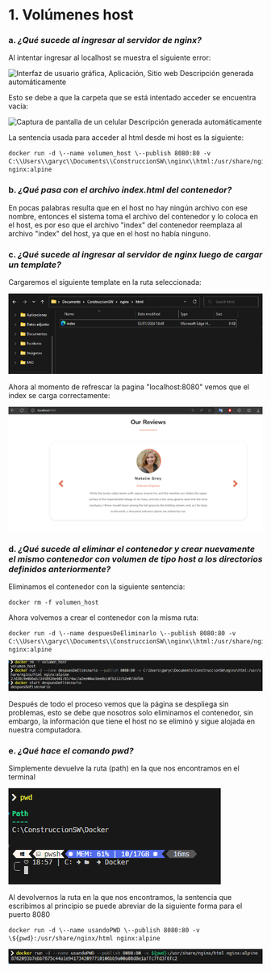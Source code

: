 
# 1.  **Volúmenes host**

### a.  *¿Qué sucede al ingresar al servidor de nginx?*

Al intentar ingresar al localhost se muestra el siguiente error:

![Interfaz de usuario gráfica, Aplicación, Sitio web Descripción
generada
automáticamente](../Images/image2.png)

Esto se debe a que la carpeta que se está intentado acceder se encuentra
vacía:

![Captura de pantalla de un celular Descripción generada
automáticamente](../Images/image3.png)

La sentencia usada para acceder al html desde mi host es la siguiente:


``` Batch
docker run -d \--name volumen_host \--publish 8080:80 -v C:\\Users\\garyc\\Documents\\ConstruccionSW\\nginx\\html:/usr/share/nginx/html nginx:alpine
  ```

### b.  *¿Qué pasa con el archivo index.html del contenedor?*

En pocas palabras resulta que en el host no hay ningún archivo con ese
nombre, entonces el sistema toma el archivo del contenedor y lo coloca
en el host, es por eso que el archivo \"index\" del contenedor reemplaza
al archivo \"index\" del host, ya que en el host no había ninguno.

### c. *¿Qué sucede al ingresar al servidor de nginx luego de cargar un template?*

Cargaremos el siguiente template en la ruta seleccionada:

![](../Images/image4.png)

Ahora al momento de refrescar la pagina "localhost:8080" vemos que el
index se carga correctamente:

![](../Images/image5.png)

### d.  *¿Qué sucede al eliminar el contenedor y crear nuevamente el mismo contenedor con volumen de tipo host a los directorios definidos anteriormente?*

Eliminamos el contenedor con la siguiente sentencia:

``` batch
docker rm -f volumen_host
```

Ahora volvemos a crear el contenedor con la misma ruta:

```batch
docker run -d \--name despuesDeEliminarlo \--publish 8080:80 -v C:\\Users\\garyc\\Documents\\ConstruccionSW\\nginx\\html:/usr/share/nginx/html nginx:alpine
```

![](../Images/image6.png)

Después de todo el proceso vemos que la página se despliega sin problemas, esto se debe que nosotros solo eliminamos el contenedor, sin embargo, la información que tiene el host no se eliminó y sigue alojada en nuestra computadora.

### e.  *¿Qué hace el comando pwd?*

Simplemente devuelve la ruta (path) en la que nos encontramos en el terminal

![](../Images/image7.png)

Al devolvernos la ruta en la que nos encontramos, la sentencia que escribimos al principio se puede abreviar de la siguiente forma para el puerto 8080

```
docker run -d \--name usandoPWD \--publish 8080:80 -v \${pwd}:/usr/share/nginx/html nginx:alpine
```
  
![](../Images/image8.png)


